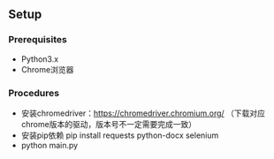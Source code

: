 ## Setup


### Prerequisites
- Python3.x
- Chrome浏览器


### Procedures
- 安装chromedriver：https://chromedriver.chromium.org/
（下载对应chrome版本的驱动，版本号不一定需要完成一致）
- 安装pip依赖
pip install requests python-docx selenium
- python main.py
